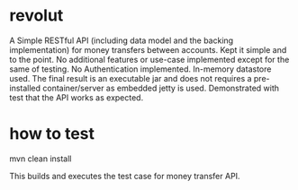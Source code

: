 # revolut

A Simple RESTful API (including data model and the backing implementation) for money transfers between accounts.
Kept it simple and to the point. No additional features or use-case implemented except for the same of testing.
No Authentication implemented.
In-memory datastore used.
The final result is an executable jar and does not requires a pre-installed container/server as embedded jetty is used.
Demonstrated with test that the API works as expected.

# how to test
mvn clean install

This builds and executes the test case for money transfer API.
